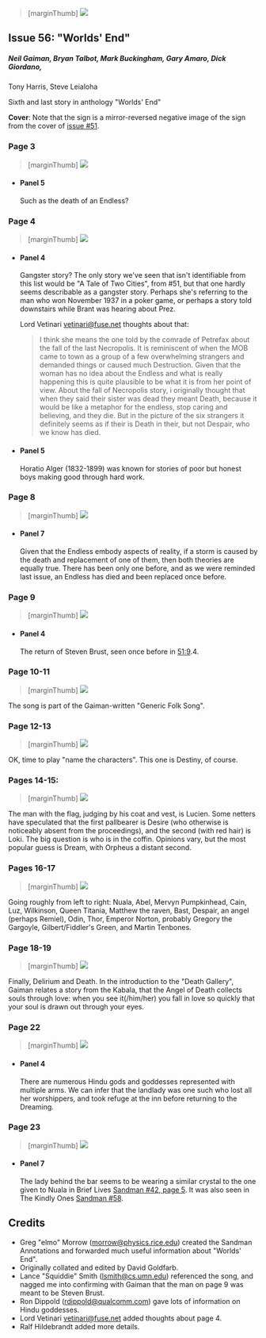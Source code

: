 > [marginThumb] ![](thumbnails/sandman.56/page00.jpg)

## Issue 56: "Worlds' End"

##### Neil Gaiman, Bryan Talbot, Mark Buckingham, Gary Amaro, Dick Giordano,

Tony Harris, Steve Leialoha

Sixth and last story in anthology "Worlds' End"

**Cover**: Note that the sign is a mirror-reversed negative image of the sign from the cover of [issue #51](sandman.51.md).

### Page 3

> [marginThumb] ![](thumbnails/sandman.56/page03.jpg)

- #### Panel 5

  Such as the death of an Endless?

### Page 4

> [marginThumb] ![](thumbnails/sandman.56/page04.jpg)

- #### Panel 4

  Gangster story? The only story we've seen that isn't identifiable from this list would be "A Tale of Two Cities", from #51, but that one hardly seems describable as a gangster story. Perhaps she's referring to the man who won November 1937 in a poker game, or perhaps a story told downstairs while Brant was hearing about Prez.

  Lord Vetinari <vetinari@fuse.net> thoughts about that:

  > I think she means the one told by the comrade of Petrefax about the fall of the last Necropolis. It is reminiscent of when the MOB came to town as a group of a few overwhelming strangers and demanded things or caused much Destruction. Given that the woman has no idea about the Endless and what is really happening this is quite plausible to be what it is from her point of view.
  > About the fall of Necropolis story, i originally thought that when they said their sister was dead they meant Death, because it would be like a metaphor for the endless, stop caring and believing, and they die. But in the picture of the six strangers it definitely seems as if their is Death in their, but not Despair, who we know has died.

- #### Panel 5

  Horatio Alger (1832-1899) was known for stories of poor but honest boys making good through hard work.

### Page 8

> [marginThumb] ![](thumbnails/sandman.56/page08.jpg)

- #### Panel 7

  Given that the Endless embody aspects of reality, if a storm is caused by the death and replacement of one of them, then both theories are equally true. There has been only one before, and as we were reminded last issue, an Endless has died and been replaced once before.

### Page 9

> [marginThumb] ![](thumbnails/sandman.56/page09.jpg)

- #### Panel 4

  The return of Steven Brust, seen once before in [51:9](sandman.51.md#page-9).4.

### Page 10-11

> [marginThumb] ![](thumbnails/sandman.56/page10-11.jpg)

The song is part of the Gaiman-written "Generic Folk Song".

### Page 12-13

> [marginThumb] ![](thumbnails/sandman.56/page12-13.jpg)

OK, time to play "name the characters". This one is Destiny, of course.

### Pages 14-15:

> [marginThumb] ![](thumbnails/sandman.56/page14-15.jpg)

The man with the flag, judging by his coat and vest, is Lucien. Some netters have speculated that the first pallbearer is Desire (who otherwise is noticeably absent from the proceedings), and the second (with red hair) is Loki. The big question is who is in the coffin. Opinions vary, but the most popular guess is Dream, with Orpheus a distant second.

### Pages 16-17

> [marginThumb] ![](thumbnails/sandman.56/page16-17.jpg)

Going roughly from left to right: Nuala, Abel, Mervyn Pumpkinhead, Cain, Luz, Wilkinson, Queen Titania, Matthew the raven, Bast, Despair, an angel (perhaps Remiel), Odin, Thor, Emperor Norton, probably Gregory the Gargoyle, Gilbert/Fiddler's Green, and Martin Tenbones.

### Page 18-19

> [marginThumb] ![](thumbnails/sandman.56/page18-19.jpg)

Finally, Delirium and Death. In the introduction to the "Death Gallery", Gaiman relates a story from the Kabala, that the Angel of Death collects souls through love: when you see it(/him/her) you fall in love so quickly that your soul is drawn out through your eyes.

### Page 22

> [marginThumb] ![](thumbnails/sandman.56/page22.jpg)

- #### Panel 4

  There are numerous Hindu gods and goddesses represented with multiple arms. We can infer that the landlady was one such who lost all her worshippers, and took refuge at the inn before returning to the Dreaming.

### Page 23

> [marginThumb] ![](thumbnails/sandman.56/page23.jpg)

- #### Panel 7

  The lady behind the bar seems to be wearing a similar crystal to the one given to Nuala in Brief Lives [Sandman #42, page 5](sandman.42.md#page-5). It was also seen in The Kindly Ones [Sandman #58](sandman.58.md).

## Credits

- Greg "elmo" Morrow (morrow@physics.rice.edu) created the Sandman Annotations and forwarded much useful information about "Worlds' End".
- Originally collated and edited by David Goldfarb.
- Lance "Squiddie" Smith (lsmith@cs.umn.edu) referenced the song, and nagged me into confirming with Gaiman that the man on page 9 was meant to be Steven Brust.
- Ron Dippold (rdippold@qualcomm.com) gave lots of information on Hindu goddesses.
- Lord Vetinari <vetinari@fuse.net> added thoughts about page 4.
- Ralf Hildebrandt added more details.
